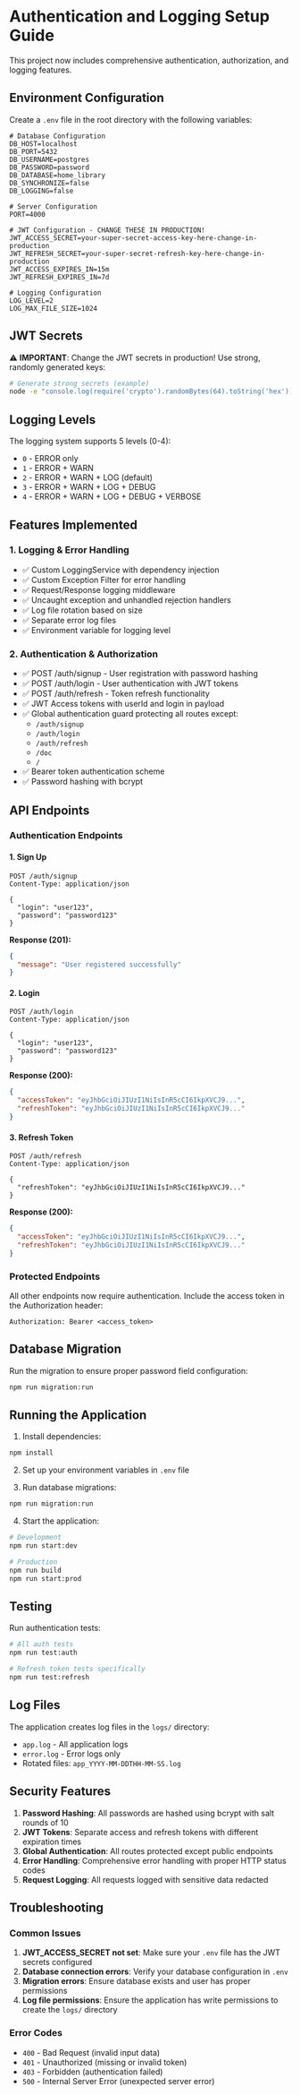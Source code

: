 # Authentication and Logging Setup Guide

This project now includes comprehensive authentication, authorization, and logging features.

## Environment Configuration

Create a `.env` file in the root directory with the following variables:

```env
# Database Configuration
DB_HOST=localhost
DB_PORT=5432
DB_USERNAME=postgres
DB_PASSWORD=password
DB_DATABASE=home_library
DB_SYNCHRONIZE=false
DB_LOGGING=false

# Server Configuration
PORT=4000

# JWT Configuration - CHANGE THESE IN PRODUCTION!
JWT_ACCESS_SECRET=your-super-secret-access-key-here-change-in-production
JWT_REFRESH_SECRET=your-super-secret-refresh-key-here-change-in-production
JWT_ACCESS_EXPIRES_IN=15m
JWT_REFRESH_EXPIRES_IN=7d

# Logging Configuration
LOG_LEVEL=2
LOG_MAX_FILE_SIZE=1024
```

## JWT Secrets

⚠️ **IMPORTANT**: Change the JWT secrets in production! Use strong, randomly generated keys:

```bash
# Generate strong secrets (example)
node -e "console.log(require('crypto').randomBytes(64).toString('hex'))"
```

## Logging Levels

The logging system supports 5 levels (0-4):
- `0` - ERROR only
- `1` - ERROR + WARN
- `2` - ERROR + WARN + LOG (default)
- `3` - ERROR + WARN + LOG + DEBUG
- `4` - ERROR + WARN + LOG + DEBUG + VERBOSE

## Features Implemented

### 1. Logging & Error Handling
- ✅ Custom LoggingService with dependency injection
- ✅ Custom Exception Filter for error handling
- ✅ Request/Response logging middleware
- ✅ Uncaught exception and unhandled rejection handlers
- ✅ Log file rotation based on size
- ✅ Separate error log files
- ✅ Environment variable for logging level

### 2. Authentication & Authorization
- ✅ POST /auth/signup - User registration with password hashing
- ✅ POST /auth/login - User authentication with JWT tokens
- ✅ POST /auth/refresh - Token refresh functionality
- ✅ JWT Access tokens with userId and login in payload
- ✅ Global authentication guard protecting all routes except:
  - `/auth/signup`
  - `/auth/login`
  - `/auth/refresh`
  - `/doc`
  - `/`
- ✅ Bearer token authentication scheme
- ✅ Password hashing with bcrypt

## API Endpoints

### Authentication Endpoints

#### 1. Sign Up
```http
POST /auth/signup
Content-Type: application/json

{
  "login": "user123",
  "password": "password123"
}
```

**Response (201):**
```json
{
  "message": "User registered successfully"
}
```

#### 2. Login
```http
POST /auth/login
Content-Type: application/json

{
  "login": "user123",
  "password": "password123"
}
```

**Response (200):**
```json
{
  "accessToken": "eyJhbGciOiJIUzI1NiIsInR5cCI6IkpXVCJ9...",
  "refreshToken": "eyJhbGciOiJIUzI1NiIsInR5cCI6IkpXVCJ9..."
}
```

#### 3. Refresh Token
```http
POST /auth/refresh
Content-Type: application/json

{
  "refreshToken": "eyJhbGciOiJIUzI1NiIsInR5cCI6IkpXVCJ9..."
}
```

**Response (200):**
```json
{
  "accessToken": "eyJhbGciOiJIUzI1NiIsInR5cCI6IkpXVCJ9...",
  "refreshToken": "eyJhbGciOiJIUzI1NiIsInR5cCI6IkpXVCJ9..."
}
```

### Protected Endpoints

All other endpoints now require authentication. Include the access token in the Authorization header:

```http
Authorization: Bearer <access_token>
```

## Database Migration

Run the migration to ensure proper password field configuration:

```bash
npm run migration:run
```

## Running the Application

1. Install dependencies:
```bash
npm install
```

2. Set up your environment variables in `.env` file

3. Run database migrations:
```bash
npm run migration:run
```

4. Start the application:
```bash
# Development
npm run start:dev

# Production
npm run build
npm run start:prod
```

## Testing

Run authentication tests:
```bash
# All auth tests
npm run test:auth

# Refresh token tests specifically
npm run test:refresh
```

## Log Files

The application creates log files in the `logs/` directory:
- `app.log` - All application logs
- `error.log` - Error logs only
- Rotated files: `app_YYYY-MM-DDTHH-MM-SS.log`

## Security Features

1. **Password Hashing**: All passwords are hashed using bcrypt with salt rounds of 10
2. **JWT Tokens**: Separate access and refresh tokens with different expiration times
3. **Global Authentication**: All routes protected except public endpoints
4. **Error Handling**: Comprehensive error handling with proper HTTP status codes
5. **Request Logging**: All requests logged with sensitive data redacted

## Troubleshooting

### Common Issues

1. **JWT_ACCESS_SECRET not set**: Make sure your `.env` file has the JWT secrets configured
2. **Database connection errors**: Verify your database configuration in `.env`
3. **Migration errors**: Ensure database exists and user has proper permissions
4. **Log file permissions**: Ensure the application has write permissions to create the `logs/` directory

### Error Codes

- `400` - Bad Request (invalid input data)
- `401` - Unauthorized (missing or invalid token)
- `403` - Forbidden (authentication failed)
- `500` - Internal Server Error (unexpected server error) 